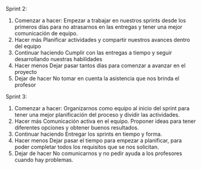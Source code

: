 Sprint 2:
1. Comenzar a hacer:
Empezar a trabajar en nuestros sprints desde los primeros días para no atrasarnos en las entregas y tener una mejor comunicación de equipo.
2. Hacer más
Planificar actividades y compartir nuestros avances dentro del equipo
3. Continuar haciendo
Cumplir con las entregas a tiempo y seguir desarrollando nuestras habilidades
4. Hacer menos 
Dejar pasar tantos días para comenzar a avanzar en el proyecto
5. Dejar de hacer 
No tomar en cuenta la asistencia que nos brinda el profesor 


Sprint 3:
1. Comenzar a hacer:
Organizarnos como equipo al inicio del sprint para tener una mejor planificación del proceso y dividir las actividades.
2. Hacer más
Comunicación activa en el equipo. Proponer ideas para tener diferentes opciones y obtener buenos resultados.
3. Continuar haciendo
Entregar los sprints en tiempo y forma.
4. Hacer menos 
Dejar pasar el tiempo para empezar a planificar, para poder completar todos los requisitos que se nos solicitan.
5. Dejar de hacer 
No comunicarnos y no pedir ayuda a los profesores cuando hay problemas.
